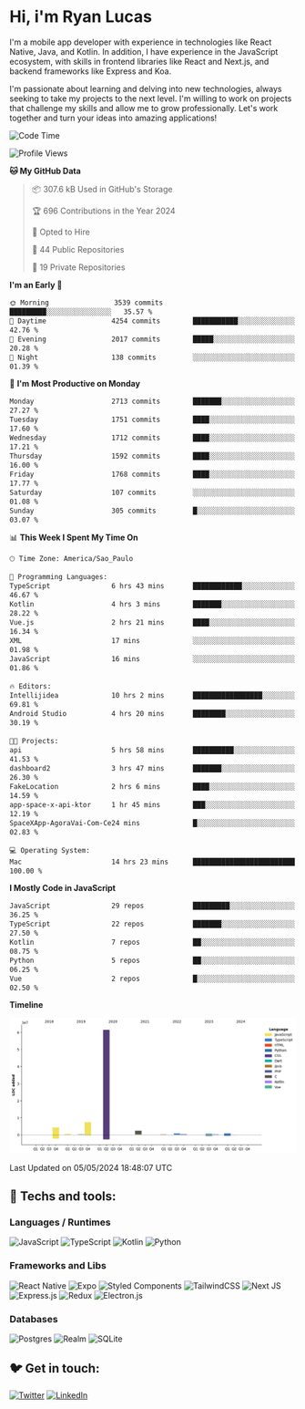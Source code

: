 # Hi, i'm Ryan Lucas

I'm a mobile app developer with experience in technologies like React Native, Java, and Kotlin.
In addition, I have experience in the JavaScript ecosystem, with skills in frontend libraries like React and Next.js, and backend frameworks like Express and Koa.

I'm passionate about learning and delving into new technologies, always seeking to take my projects to the next level. I'm willing to work on projects that challenge my skills and allow me to grow professionally. Let's work together and turn your ideas into amazing applications!


<!--START_SECTION:waka-->
![Code Time](http://img.shields.io/badge/Code%20Time-285%20hrs%2049%20mins-blue)

![Profile Views](http://img.shields.io/badge/Profile%20Views-0-blue)

**🐱 My GitHub Data** 

> 📦 307.6 kB Used in GitHub's Storage 
 > 
> 🏆 696 Contributions in the Year 2024
 > 
> 💼 Opted to Hire
 > 
> 📜 44 Public Repositories 
 > 
> 🔑 19 Private Repositories 
 > 
**I'm an Early 🐤** 

```text
🌞 Morning                3539 commits        █████████░░░░░░░░░░░░░░░░   35.57 % 
🌆 Daytime                4254 commits        ███████████░░░░░░░░░░░░░░   42.76 % 
🌃 Evening                2017 commits        █████░░░░░░░░░░░░░░░░░░░░   20.28 % 
🌙 Night                  138 commits         ░░░░░░░░░░░░░░░░░░░░░░░░░   01.39 % 
```
📅 **I'm Most Productive on Monday** 

```text
Monday                   2713 commits        ███████░░░░░░░░░░░░░░░░░░   27.27 % 
Tuesday                  1751 commits        ████░░░░░░░░░░░░░░░░░░░░░   17.60 % 
Wednesday                1712 commits        ████░░░░░░░░░░░░░░░░░░░░░   17.21 % 
Thursday                 1592 commits        ████░░░░░░░░░░░░░░░░░░░░░   16.00 % 
Friday                   1768 commits        ████░░░░░░░░░░░░░░░░░░░░░   17.77 % 
Saturday                 107 commits         ░░░░░░░░░░░░░░░░░░░░░░░░░   01.08 % 
Sunday                   305 commits         █░░░░░░░░░░░░░░░░░░░░░░░░   03.07 % 
```


📊 **This Week I Spent My Time On** 

```text
🕑︎ Time Zone: America/Sao_Paulo

💬 Programming Languages: 
TypeScript               6 hrs 43 mins       ████████████░░░░░░░░░░░░░   46.67 % 
Kotlin                   4 hrs 3 mins        ███████░░░░░░░░░░░░░░░░░░   28.22 % 
Vue.js                   2 hrs 21 mins       ████░░░░░░░░░░░░░░░░░░░░░   16.34 % 
XML                      17 mins             ░░░░░░░░░░░░░░░░░░░░░░░░░   01.98 % 
JavaScript               16 mins             ░░░░░░░░░░░░░░░░░░░░░░░░░   01.86 % 

🔥 Editors: 
Intellijidea             10 hrs 2 mins       █████████████████░░░░░░░░   69.81 % 
Android Studio           4 hrs 20 mins       ████████░░░░░░░░░░░░░░░░░   30.19 % 

🐱‍💻 Projects: 
api                      5 hrs 58 mins       ██████████░░░░░░░░░░░░░░░   41.53 % 
dashboard2               3 hrs 47 mins       ███████░░░░░░░░░░░░░░░░░░   26.30 % 
FakeLocation             2 hrs 6 mins        ████░░░░░░░░░░░░░░░░░░░░░   14.59 % 
app-space-x-api-ktor     1 hr 45 mins        ███░░░░░░░░░░░░░░░░░░░░░░   12.19 % 
SpaceXApp-AgoraVai-Com-Ce24 mins             █░░░░░░░░░░░░░░░░░░░░░░░░   02.83 % 

💻 Operating System: 
Mac                      14 hrs 23 mins      █████████████████████████   100.00 % 
```

**I Mostly Code in JavaScript** 

```text
JavaScript               29 repos            █████████░░░░░░░░░░░░░░░░   36.25 % 
TypeScript               22 repos            ███████░░░░░░░░░░░░░░░░░░   27.50 % 
Kotlin                   7 repos             ██░░░░░░░░░░░░░░░░░░░░░░░   08.75 % 
Python                   5 repos             ██░░░░░░░░░░░░░░░░░░░░░░░   06.25 % 
Vue                      2 repos             █░░░░░░░░░░░░░░░░░░░░░░░░   02.50 % 
```



**Timeline**

![Lines of Code chart](https://raw.githubusercontent.com/RyanGst/RyanGst/main/assets/bar_graph.png)


 Last Updated on 05/05/2024 18:48:07 UTC
<!--END_SECTION:waka-->

## 🔧 Techs and tools: 

### Languages / Runtimes
![JavaScript](https://img.shields.io/badge/javascript-%23323330.svg?style=for-the-badge&logo=javascript&logoColor=%23F7DF1E)
![TypeScript](https://img.shields.io/badge/typescript-%23007ACC.svg?style=for-the-badge&logo=typescript&logoColor=white)
![Kotlin](https://img.shields.io/badge/kotlin-%230095D5.svg?style=for-the-badge&logo=kotlin&logoColor=white) ![Python](https://img.shields.io/badge/python-3670A0?style=for-the-badge&logo=python&logoColor=ffdd54)

### Frameworks and Libs
![React Native](https://img.shields.io/badge/react_native-%2320232a.svg?style=for-the-badge&logo=react&logoColor=%2361DAFB)
![Expo](https://img.shields.io/badge/expo-1C1E24?style=for-the-badge&logo=expo&logoColor=#D04A37)
![Styled Components](https://img.shields.io/badge/styled--components-DB7093?style=for-the-badge&logo=styled-components&logoColor=white)
![TailwindCSS](https://img.shields.io/badge/tailwindcss-%2338B2AC.svg?style=for-the-badge&logo=tailwind-css&logoColor=white)
![Next JS](https://img.shields.io/badge/Next-black?style=for-the-badge&logo=next.js&logoColor=white)
![Express.js](https://img.shields.io/badge/express.js-%23404d59.svg?style=for-the-badge&logo=express&logoColor=%2361DAFB)
![Redux](https://img.shields.io/badge/redux-%23593d88.svg?style=for-the-badge&logo=redux&logoColor=white)
![Electron.js](https://img.shields.io/badge/Electron-191970?style=for-the-badge&logo=Electron&logoColor=white)

### Databases
![Postgres](https://img.shields.io/badge/postgres-%23316192.svg?style=for-the-badge&logo=postgresql&logoColor=white)
![Realm](https://img.shields.io/badge/Realm-39477F?style=for-the-badge&logo=realm&logoColor=white)
![SQLite](https://img.shields.io/badge/sqlite-%2307405e.svg?style=for-the-badge&logo=sqlite&logoColor=white)

## 🐦 Get in touch:

[![Twitter](https://img.shields.io/badge/Twitter-%231DA1F2.svg?style=for-the-badge&logo=Twitter&logoColor=white)](https://twitter.com/ryangst_)
[![LinkedIn](https://img.shields.io/badge/linkedin-%230077B5.svg?style=for-the-badge&logo=linkedin&logoColor=white)](https://www.linkedin.com/in/ryan-lucas-machado/)
